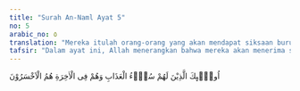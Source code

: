 ```yaml
---
title: "Surah An-Naml Ayat 5"
no: 5
arabic_no: ٥
translation: "Mereka itulah orang-orang yang akan mendapat siksaan buruk (di dunia) dan mereka di akhirat adalah orang-orang yang paling rugi."
tafsir: "Dalam ayat ini, Allah menerangkan bahwa mereka akan menerima siksa yang buruk di dunia dan di akhirat. Hal ini merupakan ancaman Allah terhadap orang-orang kafir yang tidak beriman dengan hari akhirat itu. Ayat ini juga merupakan peringatan bagi seluruh manusia.\n\nSiksa di dunia dapat terjadi dengan adanya bermacam-macam bencana alam seperti banjir, gempa bumi, peperangan yang membawa korban manusia dan harta benda, dan lain-lain. Siksaan dunia ini juga dapat berupa siksaan batin atau jiwa yang dialami secara perorangan, meskipun di antara mereka ada yang sudah memenuhi berbagai kebutuhan hidup dunianya, bahkan ada yang sudah lebih dari cukup. Namun demikian, hidupnya tidak bahagia dan selalu resah, jiwa mereka kosong, serta tidak punya tujuan hidup karena tidak percaya pada hari akhirat.\n\nDalam kehidupan hari akhirat nanti, mereka sangat merugi dan menjadi penghuni neraka selamanya. Masing-masing menerima balasan siksa yang setimpal sesuai dengan amal buruk mereka. Karena pedihnya siksaan tersebut, mereka lalu memohon keringanan dari malaikat penjaga neraka agar tidak disiksa meskipun hanya sehari. Hal ini disebutkan Allah dalam firman-Nya:\n\nDan orang-orang yang berada dalam neraka berkata kepada penjaga-penjaga neraka Jahanam, \"Mohonkanlah kepada Tuhanmu agar Dia meringankan azab atas kami sehari saja.\" (al-Mu'min/40: 49)."
---
```

اُولٰۤىِٕكَ الَّذِيْنَ لَهُمْ سُوْۤءُ الْعَذَابِ وَهُمْ فِى الْاٰخِرَةِ هُمُ الْاَخْسَرُوْنَ 
